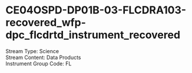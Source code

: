 # CE04OSPD-DP01B-03-FLCDRA103-recovered_wfp-dpc_flcdrtd_instrument_recovered

Stream Type: Science<br>
Stream Content: Data Products<br>
Instrument Group Code: FL<br>
